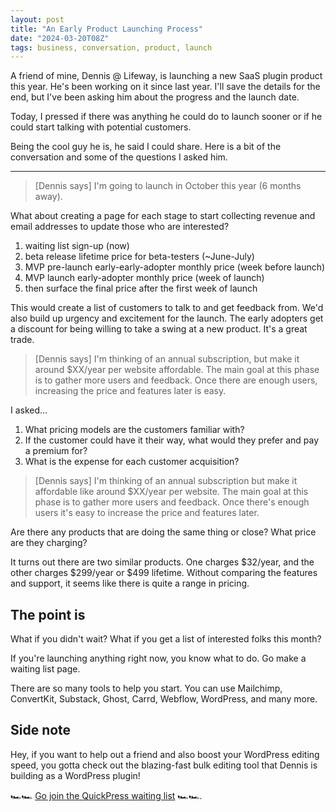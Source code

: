 ```yaml
---
layout: post
title: "An Early Product Launching Process"
date: "2024-03-20T08Z"
tags: business, conversation, product, launch
---
```


A friend of mine, Dennis @ Lifeway, is launching a new SaaS plugin product this year. He's been working on it since last year. I'll save the details for the end, but I've been asking him about the progress and the launch date.

Today, I pressed if there was anything he could do to launch sooner or if he could start talking with potential customers.

Being the cool guy he is, he said I could share.
Here is a bit of the conversation and some of the questions I asked him.

---

> [Dennis says] I'm going to launch in October this year (6 months away).

What about creating a page for each stage to start collecting revenue and email addresses to update those who are interested?

1. waiting list sign-up (now)
2. beta release lifetime price for beta-testers (~June-July)
3. MVP pre-launch early-early-adopter monthly price (week before launch)
4. MVP launch early-adopter monthly price (week of launch)
5. then surface the final price after the first week of launch

This would create a list of customers to talk to and get feedback from. We'd also build up urgency and excitement for the launch. The early adopters get a discount for being willing to take a swing at a new product. It's a great trade.

> [Dennis says] I'm thinking of an annual subscription, but make it around $XX/year per website affordable. The main goal at this phase is to gather more users and feedback. Once there are enough users, increasing the price and features later is easy.

I asked...

1. What pricing models are the customers familiar with?
2. If the customer could have it their way, what would they prefer and pay a premium for?
3. What is the expense for each customer acquisition?

> [Dennis says] I'm thinking of an annual subscription but make it affordable like around $XX/year per website. The main goal at this phase is to gather more users and feedback. Once there's enough users it's easy to increase the price and features later.

Are there any products that are doing the same thing or close? What price are they charging?

It turns out there are two similar products. One charges $32/year, and the other charges $299/year or $499 lifetime. Without comparing the features and support, it seems like there is quite a range in pricing.

## The point is

What if you didn't wait?
What if you get a list of interested folks this month?

If you're launching anything right now, you know what to do.
Go make a waiting list page.

There are so many tools to help you start. You can use Mailchimp, ConvertKit, Substack, Ghost, Carrd, Webflow, WordPress, and many more.

## Side note

Hey, if you want to help out a friend and also boost your WordPress editing speed, you gotta check out the blazing-fast bulk editing tool that Dennis is building as a WordPress plugin!

🏎️🏎️ [Go join the QuickPress waiting list](https://quickpress.io/) 🏎️🏎️.
